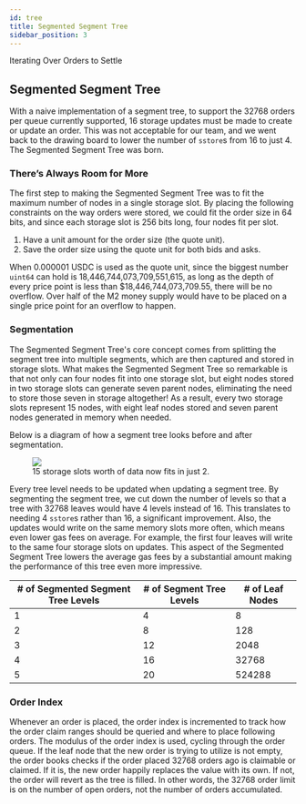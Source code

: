 ```yaml
---
id: tree
title: Segmented Segment Tree
sidebar_position: 3
---
```


Iterating Over Orders to Settle


## Segmented Segment Tree

With a naive implementation of a segment tree, to support the 32768 orders per queue currently supported, 16 storage updates must be made to create or update an order. This was not acceptable for our team, and we went back to the drawing board to lower the number of `sstore`s from 16 to just 4. The Segmented Segment Tree was born.

### There’s Always Room for More

The first step to making the Segmented Segment Tree was to fit the maximum number of nodes in a single storage slot. By placing the following constraints on the way orders were stored, we could fit the order size in 64 bits, and since each storage slot is 256 bits long, four nodes fit per slot.

1. Have a unit amount for the order size (the quote unit).
2. Save the order size using the quote unit for both bids and asks.

When 0.000001 USDC is used as the quote unit, since the biggest number `uint64` can hold is 18,446,744,073,709,551,615, as long as the depth of every price point is less than $18,446,744,073,709.55, there will be no overflow. Over half of the M2 money supply would have to be placed on a single price point for an overflow to happen.

### Segmentation

The Segmented Segment Tree's core concept comes from splitting the segment tree into multiple segments, which are then captured and stored in storage slots. What makes the Segmented Segment Tree so remarkable is that not only can four nodes fit into one storage slot, but eight nodes stored in two storage slots can generate seven parent nodes, eliminating the need to store those seven in storage altogether! As a result, every two storage slots represent 15 nodes, with eight leaf nodes stored and seven parent nodes generated in memory when needed.

Below is a diagram of how a segment tree looks before and after segmentation.
<figure style={{textAlign:"center"}}>
    <img src={require("./images/tree.png").default} />
    <figcaption style={{fontSize:12}}>15 storage slots worth of data now fits in just 2.</figcaption>
</figure>

Every tree level needs to be updated when updating a segment tree. By segmenting the segment tree, we cut down the number of levels so that a tree with 32768 leaves would have 4 levels instead of 16. This translates to needing 4 `sstore`s rather than 16, a significant improvement. Also, the updates would write on the same memory slots more often, which means even lower gas fees on average. For example, the first four leaves will write to the same four storage slots on updates. This aspect of the Segmented Segment Tree lowers the average gas fees by a substantial amount making the performance of this tree even more impressive.

| # of Segmented Segment Tree Levels | # of Segment Tree Levels | # of Leaf Nodes |
| --- | --- | --- |
| 1 | 4 | 8 |
| 2 | 8 | 128 |
| 3 | 12 | 2048 |
| 4 | 16 | 32768 |
| 5 | 20 | 524288 |

### Order Index
Whenever an order is placed, the order index is incremented to track how the order claim ranges should be queried and where to place following orders. The modulus of the order index is used, cycling through the order queue. If the leaf node that the new order is trying to utilize is not empty, the order books checks if the order placed 32768 orders ago is claimable or claimed. If it is, the new order happily replaces the value with its own. If not, the order will revert as the tree is filled. In other words, the 32768 order limit is on the number of open orders, not the number of orders accumulated.
